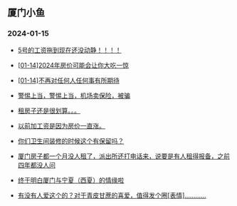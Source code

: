 ## 厦门小鱼 
### 2024-01-15

+ [5号的工资拖到现在还没动静！！！！](http://bbs.xmfish.com/read-htm-tid-18135152.html)

+ [[01-14]2024年房价可能会让你大吃一惊](http://bbs.xmfish.com/read-htm-tid-18135178.html)

+ [[01-14]不再对任何人任何事有所期待](http://bbs.xmfish.com/read-htm-tid-18135049.html)

+ [警惕上当，警惕上当，机场卖保险，被骗](http://bbs.xmfish.com/read-htm-tid-18135100.html)

+ [租房子还是很划算。。。](http://bbs.xmfish.com/read-htm-tid-18135082.html)

+ [以前加工资是因为房价一直涨。](http://bbs.xmfish.com/read-htm-tid-18135114.html)

+ [你们卫生间装修的时候这个有保留吗？](http://bbs.xmfish.com/read-htm-tid-18135164.html)

+ [厦门房子都一个月没人租了，派出所还打电话来，说要是有人租得报备，之前四年都没人问](http://bbs.xmfish.com/read-htm-tid-18135233.html)

+ [终于明白厦门与宁夏（西夏）的情缘啦](http://bbs.xmfish.com/read-htm-tid-18135200.html)

+ [有没有人爱这个的？对于青皮甘蔗的喜爱，值得发个圈[表情]…………](http://bbs.xmfish.com/read-htm-tid-18135176.html)

